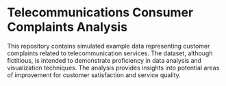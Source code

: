 # Telecommunications Consumer Complaints Analysis

This repository contains simulated example data representing customer complaints related to telecommunication services. The dataset, although fictitious, is intended to demonstrate proficiency in data analysis and visualization techniques. The analysis provides insights into potential areas of improvement for customer satisfaction and service quality.
